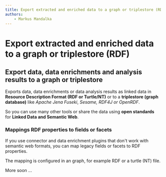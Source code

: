 ```yaml
---
title: Export extracted and enriched data to a graph or triplestore (RDF)
authors:
    - Markus Mandalka
---
```


# Export extracted and enriched data to a graph or triplestore (RDF)


## Export data, data enrichments and analysis results to a graph or triplestore


Exports data, data enrichments or data analysis results as linked data in **Resource Description Format (RDF or Turtle/NT)** or to a **triplestore (graph database)** like *Apache Jena Fuseki*, *Sesame, RDF4J or OpenRDF*.

So you can use many other tools or share the data using **open standards** for **Linked Data and Semantic Web**.

### Mappings RDF properties to fields or facets


If you use connector and data enrichment plugins that don't work with semantic web formats, you can map legacy fields or facets to RDF properties.

The mapping is configured in an graph, for example RDF or a turtle (NT) file.

More soon ...